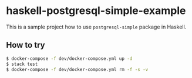 # haskell-postgresql-simple-example

This is a sample project how to use `postgresql-simple` package in Haskell.

## How to try

```sh
$ docker-compose -f dev/docker-compose.yml up -d
$ stack test
$ docker-compose -f dev/docker-compose.yml rm -f -s -v
```

